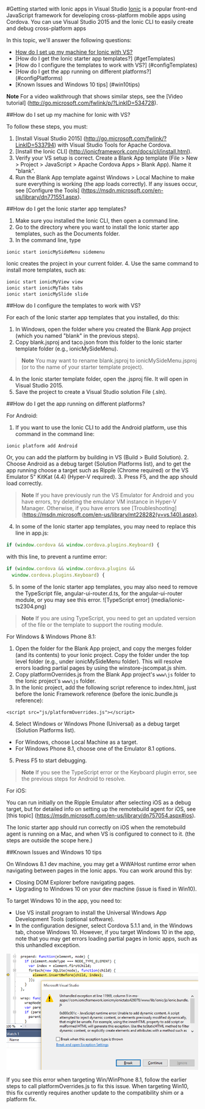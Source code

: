 #Getting started with Ionic apps in Visual Studio
[Ionic](http://www.ionicframework.com) is a popular front-end JavaScript framework for developing cross-platform mobile apps using Cordova. You can use Visual Studio 2015 and the Ionic CLI to easily create and debug cross-platform apps

In this topic, we'll answer the following questions:

- [How do I set up my machine for Ionic with VS?](#getStarted)
- [How do I get the Ionic starter app templates?] (#getTemplates)
- [How do I configure the templates to work with VS?] (#configTemplates)
- [How do I get the app running on different platforms?] (#configPlatforms)
- [Known Issues and Windows 10 tips] (#win10tips)

**Note** For a video walkthrough that shows similar steps, see the [Video tutorial] (http://go.microsoft.com/fwlink/p/?LinkID=534728).

##<a name="getStarted"></a>How do I set up my machine for Ionic with VS?

To follow these steps, you must:

1. [Install Visual Studio 2015] (http://go.microsoft.com/fwlink/?LinkID=533794) with Visual Studio Tools for Apache Cordova.
2. [Install the Ionic CLI] (http://ionicframework.com/docs/cli/install.html).
3. Verify your VS setup is correct. Create a Blank App template (File > New > Project > JavaScript > Apache Cordova Apps > Blank App). Name it "blank".
4. Run the Blank App template against Windows > Local Machine to make sure everything is working (the app loads correctly). If any issues occur, see [Configure the Tools] (https://msdn.microsoft.com/en-us/library/dn771551.aspx).  

##<a name="getTemplates"></a>How do I get the Ionic starter app templates?

1. Make sure you installed the Ionic CLI, then open a command line.
2. Go to the directory where you want to install the Ionic starter app templates, such as the Documents folder.
3. In the command line, type

  ~~~~~~~~~~~~~~~~~~~~~~~
  ionic start ionicMySideMenu sidemenu
  ~~~~~~~~~~~~~~~~~~~~~~~

  Ionic creates the project in your current folder.
4. Use the same command to install more templates, such as:

  ~~~~~~~~~~~~~~~~~~~~~~~
  ionic start ionicMyView view
  ionic start ionicMyTabs tabs
  ionic start ionicMySlide slide
  ~~~~~~~~~~~~~~~~~~~~~~~

##<a name="configTemplates"></a>How do I configure the templates to work with VS?

For each of the Ionic starter app templates that you installed, do this:

1. In Windows, open the folder where you created the Blank App project (which you named "blank" in the previous steps).
2. Copy blank.jsproj and taco.json from this folder to the Ionic starter template folder (e.g., ionicMySideMenu).

  > **Note** You may want to rename blank.jsproj to ionicMySideMenu.jsproj (or to the name of your starter template project).
4. In the Ionic starter template folder, open the .jsproj file. It will open in Visual Studio 2015.
5. Save the project to create a Visual Studio solution File (.sln).

##<a name="configPlatforms"></a>How do I get the app running on different platforms?

For Android:

1. If you want to use the Ionic CLI to add the Android platform, use this command in the command line:

  ~~~~~~~~~~~~~~~~~~~~~~~
  ionic platform add Android
  ~~~~~~~~~~~~~~~~~~~~~~~

  Or, you can add the platform by building in VS (Build > Build Solution).
2. Choose Android as a debug target (Solution Platforms list), and to get the app running choose a target such as Ripple (Chrome required) or the VS Emulator 5" KitKat (4.4) (Hyper-V required).
3. Press F5, and the app should load correctly.

  > **Note** If you have previously run the VS Emulator for Android and you have errors, try deleting the emulator VM instance in Hyper-V Manager. Otherwise, if you have errors see [Troubleshooting] (https://msdn.microsoft.com/en-us/library/mt228282(v=vs.140).aspx).
4. In some of the Ionic starter app templates, you may need to replace this line in app.js:

  ```JavaScript
  if (window.cordova && window.cordova.plugins.Keyboard) {
  ```
with this line, to prevent a runtime error:

  ```JavaScript
  if (window.cordova && window.cordova.plugins &&
    window.cordova.plugins.Keyboard) {
  ```
5. In some of the Ionic starter app templates, you may also need to remove the TypeScript file, angular-ui-router.d.ts, for the angular-ui-router module, or you may see this error.
![TypeScript error] (media/ionic-ts2304.png)

  > **Note** If you are using TypeScript, you need to get an updated version of the file or the template to support the routing module.

For Windows & Windows Phone 8.1:

1. Open the folder for the Blank App project, and copy the merges folder (and its contents) to your Ionic project. Copy the folder under the top level folder (e.g., under ionicMySideMenu folder). This will resolve errors loading partial pages by using the winstore-jscompat.js shim.
2. Copy platformOverrides.js from the Blank App project's `www\js` folder to the Ionic project's `www\js` folder.
3. In the Ionic project, add the following script reference to index.html, just before the Ionic Framework reference (before the ionic.bundle.js reference):

  ~~~~~~~~~~~~~~~~~~~~~~~
  <script src="js/platformOverrides.js"></script>
  ~~~~~~~~~~~~~~~~~~~~~~~

4. Select Windows or Windows Phone (Universal) as a debug target (Solution Platforms list).
* For Windows, choose Local Machine as a target.
* For Windows Phone 8.1, choose one of the Emulator 8.1 options.
5. Press F5 to start debugging.

  > **Note** If you see the TypeScript error or the Keyboard plugin error, see the previous steps for Android to resolve.

For iOS:

You can run initially on the Ripple Emulator after selecting iOS as a debug target, but for detailed info on setting up the remotebuild agent for iOS, see [this topic] (https://msdn.microsoft.com/en-us/library/dn757054.aspx#ios).

The Ionic starter app should run correctly on iOS when the remotebuild agent is running on a Mac, and when VS is configured to connect to it. (the steps are outside the scope here.)

##<a name="win10tips"></a>Known Issues and Windows 10 tips

On Windows 8.1 dev machine, you may get a WWAHost runtime error when navigating between pages in the Ionic apps. You can work around this by:
* Closing DOM Explorer before navigating pages.
* Upgrading to Windows 10 on your dev machine (issue is fixed in Win10).

To target Windows 10 in the app, you need to:
* Use VS install program to install the Universal Windows App Development Tools (optional software).
* In the configuration designer, select Cordova 5.1.1 and, in the Windows tab, choose Windows 10.
However, if you target Windows 10 in the app, note that you may get errors loading partial pages in Ionic apps, such as this unhandled exception.

![unhandled exception](media/ionic-unhandled-exception.png)

If you see this error when targeting Win/WinPhone 8.1, follow the earlier steps to call platformOverrides.js to fix this issue. When targeting Win10, this fix currently requires another update to the compatibility shim or a platform fix.
